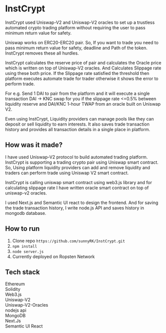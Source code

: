 # InstCrypt

InstCrypt used Uniswap-V2 and Uniswap-V2 oracles to set up a trustless automated crypto trading platform without requiring the user to pass minimum return value for safety.

Uniswap works on ERC20-ERC20 pair. So, If you want to trade you need to pass minimum return value for safety, deadline and Path of the token. InstCrypt removes these all hurdles.

InstCrypt calculates the reserve price of pair and calculates the Oracle price which is written on top of Uniswap-V2 oracles. And Calculates Slippage rate using these both price. 
If the Slippage rate satisfied the threshold then platform executes automate trade for trader otherwise it shows the error to perform trade.

For e.g. Send 1 DAI to pair from the platform and it will execute a single transaction DAI -> KNC swap for you if the slippage rate <=0.5% between liquidity reserve and DAI/KNC 1-hour TWAP from an oracle built on Uniswap V2.

Even using InstCrypt, Liquidity providers can manage pools like they can deposit or sell liquidity to earn interests.
It also saves trade transaction history and provides all transaction details in a single place in platform.

## How was it made?

I have used Uniswap-V2 protocol to build automated trading platform. InstCrypt is supporting a trading crypto pair using Uniswap smart contract. So, Using platform liquidity providers can add and remove liquidity and traders can perform trade using Uniswap V2 smart contract. 

InstCrypt is calling uniswap smart contract using web3.js library and for calculating slippage rate I have written oracle smart contract on top of uniswap-v2 oracles.

I used Next.js and Semantic UI react to design the frontend. And for saving the trade transaction history, I write node.js API and saves history in mongodb database.

## How to run

1. Clone repo `https://github.com/sunnyRK/InstCrypt.git`
2. `npm install`
3. `node server.js`
4. Currently deployed on Ropsten Network

## Tech stack

Ethereum   
Solidity   
Web3.js   
Uniswap-V2  
Uniswap-V2-Oracles  
nodejs api  
MongoDB  
Next.Js  
Semantic UI React




